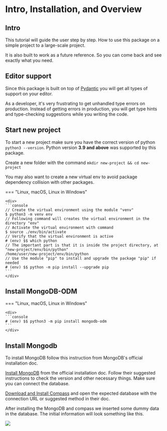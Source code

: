 # Intro, Installation, and Overview

## Intro

This tutorial will guide the user step by step. How to use this package on a simple project to a large-scale project.

It is also built to work as a future reference. So you can come back and see exactly what you need.

## Editor support

Since this package is built on top of <a href="https://docs.pydantic.dev" class="external-link" target="_blank">Pydantic</a> you will get all types of support on your editor.

As a developer, it's very frustrating to get unhandled type errors on production. Instead of getting errors in production, you will get type hints and type-checking suggestions while you writing the code.

## Start new project

To start a new project make sure you have the correct version of python `python3 --version`. Python version **3.9 and above** was supported by this package.

Create a new folder with the command `mkdir new-project && cd new-project`

You may also want to create a new virtual env to avoid package dependency collision with other packages.

=== "Linux, macOS, Linux in Windows"

    <div>
    ```console
    // Create the virtual environment using the module "venv"
    $ python3 -m venv env
    // Following command will creates the virtual environment in the directory "env"
    // Activate the virtual environment with command
    $ source ./env/bin/activate
    // Verify that the virtual environment is active
    # (env) $$ which python
    // The important part is that it is inside the project directory, at "new-project/env/bin/python"
    /home/user/new-project/env/bin/python
    // Use the module "pip" to install and upgrade the package "pip" if needed
    # (env) $$ python -m pip install --upgrade pip
    ```
    </div>

## Install **MongoDB-ODM**

=== "Linux, macOS, Linux in Windows"

    <div>
    ```console
    # (env) $$ python3 -m pip install mongodb-odm
    ```
    </div>

## Install **Mongodb**

To install MongoDB follow this instruction from MongoDB's official installation doc.

<a  href="https://www.mongodb.com/docs/manual/installation/" class="external-link" target="_blank">Install MongoDB</a> from the official installation doc. Follow their suggested instructions to check the version and other necessary things. Make sure you can connect the database.

<a  href="https://www.mongodb.com/docs/compass/current/install/" class="external-link" target="_blank">Download and Install Compass</a> and open the expected database with the connection URL or suggested method in their doc.

After installing the MongoDB and compass we inserted some dummy data in the database. The initial information will look something like this.

<img class="shadow" src="/img/tutorial/index/image000.png">
